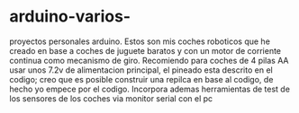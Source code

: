 # arduino-varios-
proyectos personales arduino.
Estos son mis coches roboticos que he creado en base a coches de juguete baratos y con un motor de corriente continua como mecanismo de giro.
Recomiendo para coches de 4 pilas AA usar unos 7.2v de alimentacion principal, el pineado esta descrito en el codigo;
creo que es posible construir una repilca en base al codigo, de hecho yo empece por el codigo.
Incorpora ademas herramientas de test de los sensores de los coches via monitor serial con el pc
